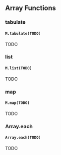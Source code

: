 ## Array Functions


### tabulate

#### `M.tabulate(TODO)`
TODO


### list

#### `M.list(TODO)`
TODO


### map

#### `M.map(TODO)`
TODO


### Array.each

#### `Array.each(TODO)`
TODO
